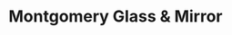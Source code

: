 ---
title: "Montgomery Glass & Mirror"
url: /montgomery/montgomery-glass-and-mirror/
shop: car repair
---